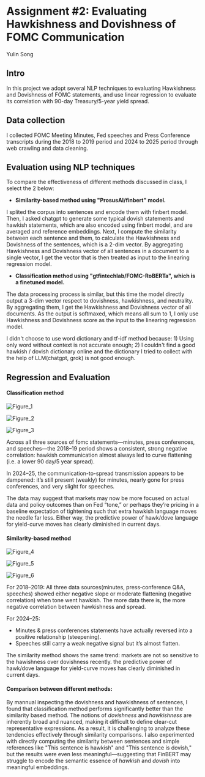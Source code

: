 # Assignment #2: Evaluating Hawkishness and Dovishness of FOMC Communication

Yulin Song

## Intro

In this project we adopt several NLP techniques to evaluating Hawkishness and Dovishness of FOMC statements, and use linear regression to evaluate its correlation with 90-day Treasury/5-year yield spread.

## Data collection

I collected FOMC Meeting Minutes, Fed speeches and Press Conference transcripts during the 2018 to 2019 period and 2024 to 2025 period through web crawling and data cleaning. 

## Evaluation using NLP techniques

To compare the effectiveness of different methods discussed in class, I select the 2 below:

- **Similarity-based method using "ProsusAI/finbert" model.** 

I splited the corpus into sentences and encode them with finbert model. Then, I asked chatgpt to generate some typical dovish statements and hawkish statements, which are also encoded using finbert model, and are averaged and reference embeddings. Next, I compute the similarity between each sentence and them, to calculate the Hawkishness and Dovishness of the sentences, which is a 2-dim vector. By aggregating Hawkishness and Dovishness vector of all sentences in a document to a single vector, I get the vector that is then treated as input to the linearing regression model. 

- **Classification method using "gtfintechlab/FOMC-RoBERTa", which is a finetuned model.**

The data processing process is similar, but this time the model directly output a 3-dim vector respect to dovishness, hawkishness, and neutrality. By aggregating them, I get the Hawkishness and Dovishness vector of all documents. As the output is softmaxed, which means all sum to 1, I only use Hawkishness and Dovishness score as the input to the linearing regression model.

I didn't choose to use word dictionary and tf-idf method because: 1) Using only word without context is not accurate enough; 2) I couldn't find a good hawkish / dovish dictionary online and the  dictionary I tried to collect with the help of LLM(chatgpt, grok) is not good enough.

## Regression and Evaluation

#### Classification method

![Figure_1](./report/Figure_1.png)

![Figure_2](./report/Figure_2.png)

![Figure_3](./report/Figure_3.png)

Across all three sources of fomc statements—minutes, press conferences, and speeches—the 2018–19 period shows a consistent, strong negative correlation: hawkish communication almost always led to curve flattening (i.e. a lower 90 day/5 year spread).

In 2024–25, the communication-to-spread transmission appears to be dampened: it’s still present (weakly) for minutes, nearly gone for press conferences, and very slight for speeches.

The data may suggest that markets may now be more focused on actual data and policy outcomes than on Fed “tone,” or perhaps they’re pricing in a baseline expectation of tightening such that extra hawkish language moves the needle far less. Either way, the predictive power of hawk/dove language for yield-curve moves has clearly diminished in current days.



#### Similarity-based method

![Figure_4](./report/Figure_4.png)

![Figure_5](./report/Figure_5.png)

![Figure_6](./report/Figure_6.png)



For 2018–2019: All three data sources(minutes, press‐conference Q&A, speeches) showed either negative slope or moderate flattening (negative correlation) when tone went hawkish. The more data there is, the more negative correlation between hawkishness and spread. 

For 2024–25:

- Minutes & press conferences statements have actually reversed into a positive relationship (steepening).
- Speeches still carry a weak negative signal but it’s almost flatten.

The similarity method shows the same trend: markets are not so sensitive to the hawishness over dovishness recently. the predictive power of hawk/dove language for yield-curve moves has clearly diminished in current days.



#### Comparison between different methods:

By mannual inspecting the dovishness and hawkishness of sentences, I found that classification method performs significantly better than the similarity based method. The notions of *dovishness* and *hawkishness* are inherently broad and nuanced, making it difficult to define clear-cut representative expressions. As a result, it is challenging to analyze these tendencies effectively through similarity comparisons. I also experimented with directly computing the similarity between sentences and simple references like "This sentence is hawkish" and "This sentence is dovish," but the results were even less meaningful—suggesting that FinBERT may struggle to encode the semantic essence of *hawkish* and *dovish* into meaningful embeddings.